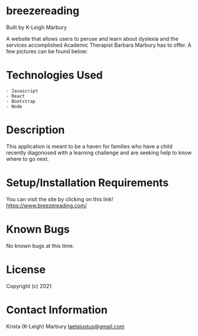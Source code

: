 # breezereading
Built by K-Leigh Marbury

A website that allows users to peruse and learn about dyslexia and the services accomplished Academic Therapist Barbara Marbury has to offer. A few pictures can be found below:



# Technologies Used

    - Javascript
    - React
    - Bootstrap
    - Node

# Description

This application is meant to be a haven for families who have a child recently diagonosed with a learning challenge and are seeking help to know where to go next. 

# Setup/Installation Requirements

You can visit the site by clicking on this link! https://www.breezereading.com/


# Known Bugs

No known bugs at this time.

# License

Copyright (c) 2021 

# Contact Information

Krista (K-Leigh) Marbury laetaiustus@gmail.com


